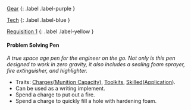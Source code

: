 
[Gear](Game/Gear-List)
{: .label .label-purple }

[Tech](Game/Tech)
{: .label .label-blue }

[Requisition 1](Game/Deployment#Requisition)
{: .label .label-yellow }
#### Problem Solving Pen
*A true space age pen for the engineer on the go. Not only is this pen designed to work in zero gravity, it also includes a sealing foam sprayer, fire extinguisher, and highlighter.*
* Traits: [Charges](Game/Core/Blocks/Charges)([Munition Capacity](Game/Additional-Attributes#Munition%20Capacity)), [Toolkits](Game/Core/Blocks/Toolkits), [Skilled](Game/Core/Blocks/Skilled)([Application](Game/Core/Intelligence#Application)).
* Can be used as a writing implement.
* Spend a charge to put out a fire.
* Spend a charge to quickly fill a hole with hardening foam.
